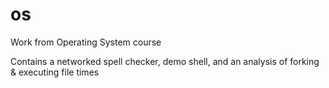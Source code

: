# os
Work from Operating System course

Contains a networked spell checker, demo shell, and an analysis of forking & executing file times
